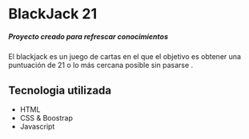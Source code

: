 # BlackJack 21

##### Proyecto creado para refrescar conocimientos

El blackjack es un juego de cartas en el que el objetivo es obtener una puntuación de 21 o lo más cercana posible sin pasarse .

## Tecnologia utilizada

- HTML
- CSS & Boostrap
- Javascript
